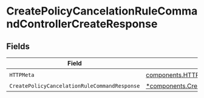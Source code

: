 # CreatePolicyCancelationRuleCommandControllerCreateResponse


## Fields

| Field                                                                                                                           | Type                                                                                                                            | Required                                                                                                                        | Description                                                                                                                     |
| ------------------------------------------------------------------------------------------------------------------------------- | ------------------------------------------------------------------------------------------------------------------------------- | ------------------------------------------------------------------------------------------------------------------------------- | ------------------------------------------------------------------------------------------------------------------------------- |
| `HTTPMeta`                                                                                                                      | [components.HTTPMetadata](../../models/components/httpmetadata.md)                                                              | :heavy_check_mark:                                                                                                              | N/A                                                                                                                             |
| `CreatePolicyCancelationRuleCommandResponse`                                                                                    | [*components.CreatePolicyCancelationRuleCommandResponse](../../models/components/createpolicycancelationrulecommandresponse.md) | :heavy_minus_sign:                                                                                                              | N/A                                                                                                                             |